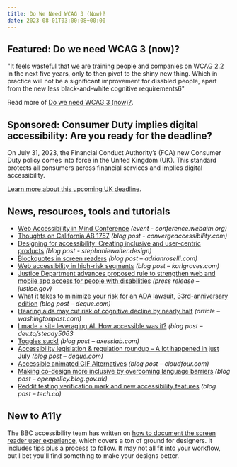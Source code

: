 ```yaml
---
title: Do We Need WCAG 3 (Now)?
date: 2023-08-01T03:00:08+00:00
---
```


## Featured: Do we need WCAG 3 (now)?

"It feels wasteful that we are training people and companies on WCAG 2.2 in the next five years, only to then pivot to the shiny new thing. Which in practice will not be a significant improvement for disabled people, apart from the new less black-and-white cognitive requirements6"

Read more of [Do we need WCAG 3 (now)?](https://yatil.net/blog/do-we-need-wcag-3-now).

## Sponsored: Consumer Duty implies digital accessibility: Are you ready for the deadline?

On July 31, 2023, the Financial Conduct Authority’s (FCA) new Consumer Duty policy comes into force in the United Kingdom (UK). This standard protects all consumers across financial services and implies digital accessibility.

[Learn more about this upcoming UK deadline](https://www.deque.com/blog/consumer-duty-implies-digital-accessibility-are-you-ready-for-the-deadline/).

## News, resources, tools and tutorials

- [Web Accessibility in Mind Conference](https://conference.webaim.org) *(event - conference.webaim.org)*
- [Thoughts on California AB 1757](https://convergeaccessibility.com/2023/07/24/california-ab-1757-update-copy/) *(blog post - convergeaccessibility.com)*
- [Designing for accessibility: Creating inclusive and user-centric products](https://stephaniewalter.design/blog/designing-for-accessibility-creating-inclusive-and-user-centric-products/) *(blog post - stephaniewalter.design)*
- [Blockquotes in screen readers](https://adrianroselli.com/2023/07/blockquotes-in-screen-readers.html) *(blog post – adrianroselli.com)*
- [Web accessibility in high-risk segments](https://karlgroves.com/web-accessibility-in-high-risk-segments/) *(blog post – karlgroves.com)*
- [Justice Department advances proposed rule to strengthen web and mobile app access for people with disabilities](https://www.justice.gov/opa/pr/justice-department-advances-proposed-rule-strengthen-web-and-mobile-app-access-people) *(press release – justice.gov)*
- [What it takes to minimize your risk for an ADA lawsuit, 33rd-anniversary edition](https://www.deque.com/blog/what-it-takes-to-avoid-an-ada-lawsuit-33rd-anniversary-edition/) *(blog post – deque.com)*
- [Hearing aids may cut risk of cognitive decline by nearly half](https://www.washingtonpost.com/wellness/2023/07/19/hearing-loss-hearing-aids-dementia-study/) *(article – washingtonpost.com)*
- [I made a site leveraging AI: How accessible was it?](https://dev.to/steady5063/i-made-a-site-leveraging-ai-how-accessible-was-it-4dam) *(blog post – dev.to/steady5063*
- [Toggles suck!](https://axesslab.com/toggles-suck/) *(blog post – axesslab.com)*
- [Accessibility legislation & regulation roundup – A lot happened in just July](https://www.deque.com/blog/accessibility-legislation-regulation-roundup-july-2023/) *(blog post – deque.com)*
- [Accessible animated GIF Alternatives](https://cloudfour.com/thinks/accessible-animated-gif-alternatives/) *(blog post – cloudfour.com)*
- [Making co-design more inclusive by overcoming language barriers](https://openpolicy.blog.gov.uk/2023/07/07/making-co-design-more-inclusive-by-overcoming-language-barriers/) *(blog post – openpolicy.blog.gov.uk)*
- [Reddit testing verification mark and new accessibility features](https://tech.co/news/reddit-verfication-accessibility) *(blog post – tech.co)*

## New to A11y

The BBC accessibility team has written on [how to document the screen reader user experience](https://bbc.github.io/accessibility-news-and-you/guides/screen-reader-ux.html), which covers a ton of ground for designers. It includes tips plus a process to follow. It may not all fit into your workflow, but I bet you'll find something to make your designs better.
